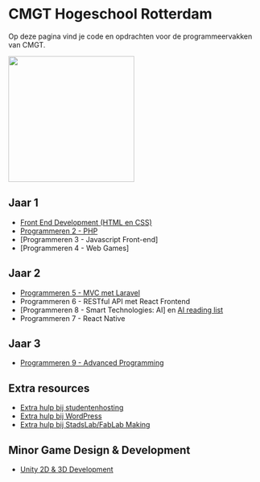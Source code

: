 # CMGT Hogeschool Rotterdam

Op deze pagina vind je code en opdrachten voor de programmeervakken van CMGT.

<img width="250" src="https://cmgt.hr.nl/images/cmgt_logo.webp">

## Jaar 1

- [Front End Development (HTML en CSS)](https://github.com/HR-CMGT/frontend-2023-2024)
- [Programmeren 2 - PHP](https://github.com/HR-CMGT/PRG02-2023-2024)
- [Programmeren 3 - Javascript Front-end]
- [Programmeren 4 - Web Games]

## Jaar 2

- [Programmeren 5 - MVC met Laravel](https://github.com/HR-CMGT/PRG05-2023-2024)
- Programmeren 6 - RESTful API met React Frontend
- [Programmeren 8 - Smart Technologies: AI] en [AI reading list](https://github.com/HR-CMGT/Javascript-Machine-Learning)
- Programmeren 7 - React Native

## Jaar 3

- [Programmeren 9 - Advanced Programming](https://github.com/HR-CMGT/PRG09)

## Extra resources

- [Extra hulp bij studentenhosting](https://med.hosted.hr.nl/goelr/studhosting.php)
- [Extra hulp bij WordPress](https://med.hosted.hr.nl/goelr/wordpress.php)
- [Extra hulp bij StadsLab/FabLab Making](https://med.hosted.hr.nl/goelr/fablab.php)

## Minor Game Design & Development

- [Unity 2D & 3D Development](https://github.com/HR-CMGT/Minor-GDD-Unity)
